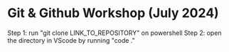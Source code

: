 # Git & Github Workshop (July 2024)

Step 1: run "git clone LINK_TO_REPOSITORY" on powershell
Step 2: open the directory in VScode by running "code ."